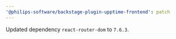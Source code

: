 ```yaml
---
'@philips-software/backstage-plugin-upptime-frontend': patch
---
```


Updated dependency `react-router-dom` to `7.6.3`.

